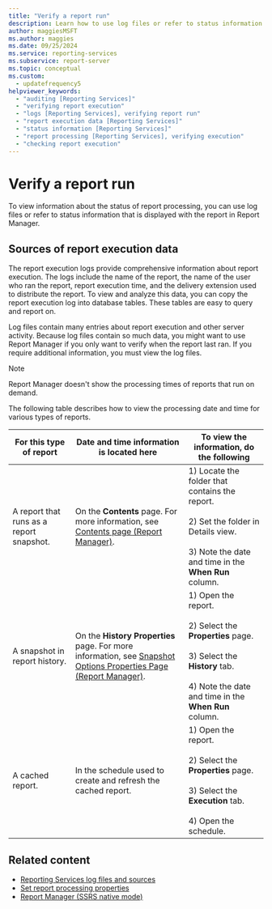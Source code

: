 ```yaml
---
title: "Verify a report run"
description: Learn how to use log files or refer to status information that is displayed with a report to verify a report run in Report Manager.
author: maggiesMSFT
ms.author: maggies
ms.date: 09/25/2024
ms.service: reporting-services
ms.subservice: report-server
ms.topic: conceptual
ms.custom:
  - updatefrequency5
helpviewer_keywords:
  - "auditing [Reporting Services]"
  - "verifying report execution"
  - "logs [Reporting Services], verifying report run"
  - "report execution data [Reporting Services]"
  - "status information [Reporting Services]"
  - "report processing [Reporting Services], verifying execution"
  - "checking report execution"
---
```

# Verify a report run
  To view information about the status of report processing, you can use log files or refer to status information that is displayed with the report in Report Manager.  
  
## Sources of report execution data  
 The report execution logs provide comprehensive information about report execution. The logs include the name of the report, the name of the user who ran the report, report execution time, and the delivery extension used to distribute the report. To view and analyze this data, you can copy the report execution log into database tables. These tables are easy to query and report on.  
  
 Log files contain many entries about report execution and other server activity. Because log files contain so much data, you might want to use Report Manager if you only want to verify when the report last ran. If you require additional information, you must view the log files.  
  
> [!NOTE]  
>  Report Manager doesn't show the processing times of reports that run on demand.  
  
 The following table describes how to view the processing date and time for various types of reports.  
  
|For this type of report|Date and time information is located here|To view the information, do the following|  
|-----------------------------|-----------------------------------------------|-----------------------------------------------|  
|A report that runs as a report snapshot.|On the **Contents** page. For more information, see [Contents page &#40;Report Manager&#41;](/previous-versions/sql/sql-server-2016/ms186470(v=sql.130)).|1) Locate the folder that contains the report.<br /><br /> 2) Set the folder in Details view.<br /><br /> 3) Note the date and time in the **When Run** column.|  
|A snapshot in report history.|On the **History Properties** page. For more information, see [Snapshot Options Properties Page &#40;Report Manager&#41;](/previous-versions/sql/sql-server-2016/ms189952(v=sql.130)).|1) Open the report.<br /><br /> 2) Select the **Properties** page.<br /><br /> 3) Select the **History** tab.<br /><br /> 4) Note the date and time in the **When Run** column.|  
|A cached report.|In the schedule used to create and refresh the cached report.|1) Open the report.<br /><br /> 2) Select the **Properties** page.<br /><br /> 3) Select the **Execution** tab.<br /><br /> 4) Open the schedule.|  
  
## Related content

- [Reporting Services log files and sources](../../reporting-services/report-server/reporting-services-log-files-and-sources.md)
- [Set report processing properties](../../reporting-services/report-server/set-report-processing-properties.md)
- [Report Manager  &#40;SSRS native mode&#41;](../web-portal-ssrs-native-mode.md)
